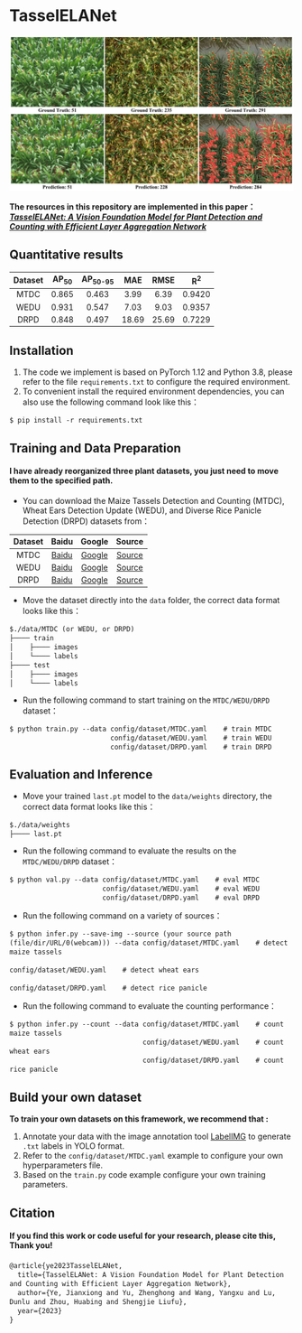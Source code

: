 # TasselELANet
<p align="center">
  <img src="https://github.com/Ye-Sk/TasselELANet/blob/master/data/infer.jpg"/>
</p>  

**The resources in this repository are implemented in this paper：**  
[___TasselELANet: A Vision Foundation Model for Plant Detection and Counting with Efficient Layer Aggregation Network___](https://v.qq.com/x/cover/mpqzavrt4qvdstw/d00148c52qt.html?ptag=360kan.cartoon.free)

## Quantitative results
|Dataset|AP<sub>50</sub>|AP<sub>50-95</sub>|MAE|RMSE|R<sup>2</sup>|
| :----: | :----: | :----: | :----: | :----: | :----: |
|MTDC|0.865|0.463|3.99|6.39|0.9420|
|WEDU|0.931|0.547|7.03|9.03|0.9357|  
|DRPD|0.848|0.497|18.69|25.69|0.7229|

## Installation
1. The code we implement is based on PyTorch 1.12 and Python 3.8, please refer to the file `requirements.txt` to configure the required environment.      
2. To convenient install the required environment dependencies, you can also use the following command look like this：    
~~~
$ pip install -r requirements.txt 
~~~

## Training and Data Preparation
#### I have already reorganized three plant datasets, you just need to move them to the specified path. 
* You can download the Maize Tassels Detection and Counting (MTDC), Wheat Ears Detection Update (WEDU), and Diverse Rice Panicle Detection (DRPD) datasets from：

|Dataset|Baidu|Google|Source|
| :----: | :----: | :----: | :----: |
|MTDC|[Baidu](https://pan.baidu.com/s/16ADem84bvIkqLas-wg4kvQ?pwd=zrf6)|[Google](https://drive.google.com/file/d/14iZrdaQ5FZz8nbTiqlx3-BPh0aYiAbxP/view?usp=sharing)|[Source](https://github.com/poppinace/mtdc)|
|WEDU|[Baidu](https://pan.baidu.com/s/14y6cV2ukmm4nYq56lPG-Ww?pwd=jtb0)|[Google](https://drive.google.com/file/d/1HRWXaR_Gid7-yEQbG_6wAigQ_m93bqHh/view?usp=sharing)|[Source](https://github.com/simonMadec/Wheat-Ears-Detection-Dataset)|
|DRPD|[Baidu](https://pan.baidu.com/s/1bngkwmA-ghPJCKL5ZcrjyA?pwd=a3st)|[Google](https://drive.google.com/file/d/1duBg8yLWAs-LRtTAEFkSi3La3kBQe85_/view?usp=sharing)|[Source](https://github.com/changcaiyang/Panicle-AI)|
* Move the dataset directly into the `data` folder, the correct data format looks like this：
~~~
$./data/MTDC (or WEDU, or DRPD)
├──── train
│    ├──── images
│    └──── labels
├──── test
│    ├──── images
│    └──── labels
~~~
* Run the following command to start training on the `MTDC/WEDU/DRPD` dataset：
~~~
$ python train.py --data config/dataset/MTDC.yaml    # train MTDC
                         config/dataset/WEDU.yaml    # train WEDU
                         config/dataset/DRPD.yaml    # train DRPD
~~~
## Evaluation and Inference
* Move your trained `last.pt` model to the `data/weights` directory, the correct data format looks like this：
~~~
$./data/weights
├──── last.pt
~~~
* Run the following command to evaluate the results on the `MTDC/WEDU/DRPD` dataset： 
~~~
$ python val.py --data config/dataset/MTDC.yaml    # eval MTDC
                       config/dataset/WEDU.yaml    # eval WEDU
                       config/dataset/DRPD.yaml    # eval DRPD
~~~
* Run the following command on a variety of sources：
~~~
$ python infer.py --save-img --source (your source path (file/dir/URL/0(webcam))) --data config/dataset/MTDC.yaml    # detect maize tassels
                                                                                         config/dataset/WEDU.yaml    # detect wheat ears
                                                                                         config/dataset/DRPD.yaml    # detect rice panicle
~~~
* Run the following command to evaluate the counting performance：
~~~
$ python infer.py --count --data config/dataset/MTDC.yaml    # count maize tassels
                                 config/dataset/WEDU.yaml    # count wheat ears
                                 config/dataset/DRPD.yaml    # count rice panicle
~~~

## Build your own dataset
**To train your own datasets on this framework, we recommend that :**  
1. Annotate your data with the image annotation tool [LabelIMG](https://github.com/heartexlabs/labelImg) to generate `.txt` labels in YOLO format.   
2. Refer to the `config/dataset/MTDC.yaml` example to configure your own hyperparameters file. 
3. Based on the `train.py` code example configure your own training parameters.

## Citation
#### If you find this work or code useful for your research, please cite this, Thank you!
~~~
@article{ye2023TasselELANet,  
  title={TasselELANet: A Vision Foundation Model for Plant Detection and Counting with Efficient Layer Aggregation Network},  
  author={Ye, Jianxiong and Yu, Zhenghong and Wang, Yangxu and Lu, Dunlu and Zhou, Huabing and Shengjie Liufu}, 
  year={2023}
}
~~~
